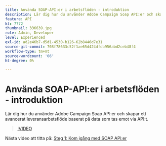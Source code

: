 ```yaml
---
title: Använda SOAP-API:er i arbetsflöden - introduktion
description: Lär dig hur du använder Adobe Campaign Soap API:er och skapar ett avancerat leveransarbetsflöde baserat på data som tas emot via API:t.
feature: API
kt: 7772
thumbnail: 336639.jpg
role: Admin, Developer
level: Experienced
exl-id: ad2e46b7-d5d1-4530-b126-62b8446d7e31
source-git-commit: 708f78633c52f1ae65d424dfcb956abd2ceb48f4
workflow-type: tm+mt
source-wordcount: '66'
ht-degree: 0%

---
```


# Använda SOAP-API:er i arbetsflöden - introduktion

Lär dig hur du använder Adobe Campaign Soap API:er och skapar ett avancerat leveransarbetsflöde baserat på data som tas emot via API:t.

>[!VIDEO](https://video.tv.adobe.com/v/336639?quality=12)

Nästa video att titta på: [Steg 1: Kom igång med SOAP API:er](/help/tutorial-using-soap-apis/get-started-with-soap-apis.md)

